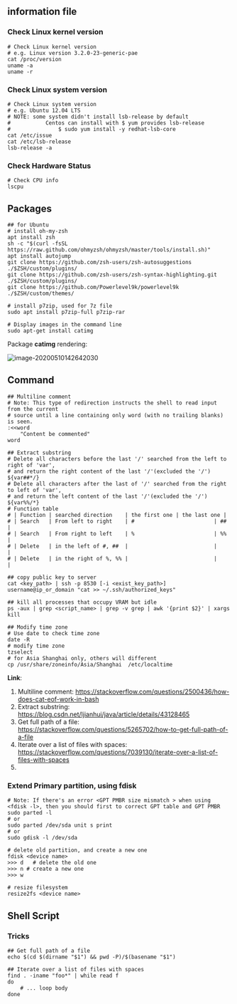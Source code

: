## information file

### Check Linux kernel version

``` shell
# Check Linux kernel version
# e.g. Linux version 3.2.0-23-generic-pae
cat /proc/version
uname -a
uname -r
```

### Check Linux system version

``` shell
# Check Linux system version
# e.g. Ubuntu 12.04 LTS
# NOTE:	some system didn't install lsb-release by default
# 			Centos can install with $ yum provides lsb-release
#				$ sudo yum install -y redhat-lsb-core
cat /etc/issue
cat /etc/lsb-release
lsb-release -a
```

### Check Hardware Status

``` shell
# Check CPU info
lscpu	
```



## Packages

``` shell
## for Ubuntu
# install oh-my-zsh
apt install zsh
sh -c "$(curl -fsSL https://raw.github.com/ohmyzsh/ohmyzsh/master/tools/install.sh)"
apt install autojump
git clone https://github.com/zsh-users/zsh-autosuggestions ./$ZSH/custom/plugins/
git clone https://github.com/zsh-users/zsh-syntax-highlighting.git ./$ZSH/custom/plugins/
git clone https://github.com/Powerlevel9k/powerlevel9k ./$ZSH/custom/themes/

# install p7zip, used for 7z file
sudo apt install p7zip-full p7zip-rar

# Display images in the command line
sudo apt-get install catimg		
```

Package **catimg** rendering:

![image-20200510142642030](https://tva1.sinaimg.cn/large/007S8ZIlgy1genc6itgx6j31dp0u01hv.jpg)

## Command 

``` shell
## Multiline comment
# Note: This type of redirection instructs the shell to read input from the current 
# source until a line containing only word (with no trailing blanks) is seen.
:<<word
	"Content be commented"
word

## Extract substring
# Delete all characters before the last '/' searched from the left to right of 'var', 
# and return the right content of the last '/'(excluded the '/')
${var##*/}
# Delete all characters after the last of '/' searched from the right to left of 'var',
# and return the left content of the last '/'(excluded the '/')
${var%%/*}
# Function table
# | Function | searched direction    | the first one | the last one |
# | Search   | From left to right    | # 						 | ## 					|
# | Search   | From right to left    | % 						 | %%						|
# | Delete   | in the left of #, ##  |							 |							|
# | Delete   | in the right of %, %% |							 |							|

## copy public key to server
cat <key_path> | ssh -p 8530 [-i <exist_key_path>] username@ip_or_domain "cat >> ~/.ssh/authorized_keys"

## kill all processes that occupy VRAM but idle
ps -aux | grep <script_name> | grep -v grep | awk '{print $2}' | xargs kill

## Modify time zone
# Use date to check time zone
date -R
# modify time zone
tzselect
# for Asia Shanghai only, others will different
cp /usr/share/zoneinfo/Asia/Shanghai  /etc/localtime
```

**Link**: 

1. Multiline comment: https://stackoverflow.com/questions/2500436/how-does-cat-eof-work-in-bash
2. Extract substring: https://blog.csdn.net/ljianhui/java/article/details/43128465
3. Get full path of a file: https://stackoverflow.com/questions/5265702/how-to-get-full-path-of-a-file
4. Iterate over a list of files with spaces: https://stackoverflow.com/questions/7039130/iterate-over-a-list-of-files-with-spaces
5. 

### Extend Primary partition, using fdisk

```shell
# Note: If there's an error <GPT PMBR size mismatch > when using <fdisk -l>, then you should first to correct GPT table and GPT PMBR
sudo parted -l
# or
sudo parted /dev/sda unit s print
# or 
sudo gdisk -l /dev/sda

# delete old partition, and create a new one 
fdisk <device name>
>>> d	# delete the old one
>>> n # create a new one
>>> w

# resize filesystem 
resize2fs <device name>
```

## Shell Script

### Tricks

```shell
## Get full path of a file 
echo $(cd $(dirname "$1") && pwd -P)/$(basename "$1")

## Iterate over a list of files with spaces
find . -iname "foo*" | while read f
do
    # ... loop body
done
```

